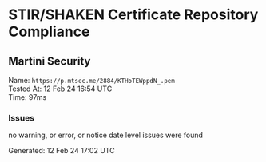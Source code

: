 # STIR/SHAKEN Certificate Repository Compliance

## Martini Security

Name: `https://p.mtsec.me/2884/KTHoTEWppdN_.pem`\
Tested At: 12 Feb 24 16:54 UTC\
Time: 97ms

### Issues

no warning, or error, or notice date level issues were found

Generated: 12 Feb 24 17:02 UTC
